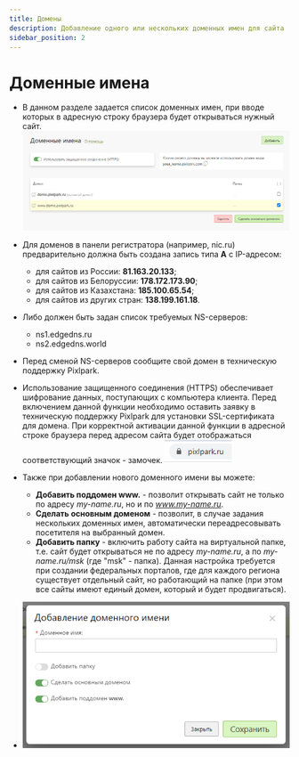```yaml
---
title: Домены
description: Добавление одного или нескольких доменных имен для сайта
sidebar_position: 2
---
```


# Доменные имена

* В данном разделе задается список доменных имен, при вводе которых в адресную строку браузера будет открываться нужный сайт. 
![](../_media/site/domains.png)

* Для доменов в панели регистратора (например, nic.ru) предварительно должна быть создана запись типа __А__ с IP-адресом:
    + для сайтов из России: __81.163.20.133__;
    + для сайтов из Белоруссии: __178.172.173.90__;
    + для сайтов из Казахстана: __185.100.65.54__;
    + для сайтов из других стран: __138.199.161.18__.

* Либо должен быть задан список требуемых NS-серверов:
    + ns1.edgedns.ru
    + ns2.edgedns.world
* Перед сменой NS-серверов сообщите свой домен в техническую поддержку Pixlpark.
* Использование защищенного соединения (HTTPS) обеспечивает шифрование данных, поступающих с компьютера клиента. Перед включением данной функции необходимо оставить заявку в техническую поддержку Pixlpark для установки SSL-сертификата для домена. При корректной активации данной функции в адресной строке браузера перед адресом сайта будет отображаться соответствующий значок - замочек. ![](../_media/site/site02.png ':size=10%')
* Также при добавлении нового доменного имени вы можете:
    + __Добавить поддомен www.__ - позволит открывать сайт не только по адресу *my-name.ru*, но и по *www.my-name.ru*.
    + __Сделать основным доменом__ - позволит, в случае задания нескольких доменных имен, автоматически переадресовывать посетителя на выбранный домен.
    + __Добавить папку__ - включить работу сайта на виртуальной папке, т.е. сайт будет открываться не по адресу *my-name.ru*, а по *my-name.ru/msk* (где "msk" - папка). Данная настройка требуется при создании федеральных порталов, где для каждого региона существует отдельный сайт, но работающий на папке (при этом все сайты имеют единый домен, который и будет продвигаться).
* ![](../_media/site/domains-add.png)